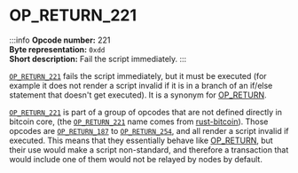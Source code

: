 # OP_RETURN_221
:::info
**Opcode number:** 221  
**Byte representation:** `0xdd`  
**Short description:** Fail the script immediately.
:::

[`OP_RETURN_221`](./OP_RETURN_221.md) fails the script immediately, but it must be executed (for example it does not render a script invalid if it is in a branch of an if/else statement that doesn't get executed). It is a synonym for [OP_RETURN](./OP_RETURN.md).

[`OP_RETURN_221`](./OP_RETURN_221.md) is part of a group of opcodes that are not defined directly in bitcoin core, (the [`OP_RETURN_221`](./OP_RETURN_221.md) name comes from [rust-bitcoin](https://docs.rs/bitcoin/latest/src/bitcoin/blockdata/opcodes.rs.html)). Those opcodes are [`OP_RETURN_187`](./OP_RETURN_187.md) to [`OP_RETURN_254`](./OP_RETURN_254.md), and all render a script invalid if executed. This means that they essentially behave like [OP_RETURN](./OP_RETURN.md), but their use would make a script non-standard, and therefore a transaction that would include one of them would not be relayed by nodes by default.
